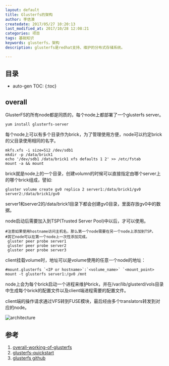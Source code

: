 ```yaml
---
layout: default
title: Glusterfs的架构
author: 李佶澳
createdate: 2017/05/27 10:20:13
last_modified_at: 2017/10/28 12:08:21
categories: 项目
tags: 基础知识
keywords: glusterfs，架构
description: glusterfs是redhat支持、维护的分布式存储系统。

---
```


## 目录
* auto-gen TOC:
{:toc}

## overall 

GlusterFS的所有node都是同质的，每个node上都部署了一个glusterfs server。

	yum install glusterfs-server

每个node上可以有多个目录作为brick，为了管理使用方便，node可以约定brick的父目录使用相同的名字。

	mkfs.xfs -i size=512 /dev/sdb1
	mkdir -p /data/brick1
	echo '/dev/sdb1 /data/brick1 xfs defaults 1 2' >> /etc/fstab
	mount -a && mount

brick就是node上的一个目录，创建volumn的时候可以直接指定由哪个server上的哪个brick组成，譬如:

	gluster volume create gv0 replica 2 server1:/data/brick1/gv0 server2:/data/brick1/gv0

server1和server2的/data/brick1目录下都会创建gv0目录，里面存放gv0中的数据。

node启动后需要加入到TSP(Trusted Server Pool)中以后，才可以使用。

	#注意如果使用hostname访问主机名，那么第一个node需要在另一个node上添加到TSP。
	#其它node可以在第一个node上一次性添加完成。
	 gluster peer probe server1   
	 gluster peer probe server2
	 gluster peer probe server3

client挂载volume时，地址可以是volume使用的任意一个node的地址：

	#mount.glusterfs `<IP or hostname>`:`<volume_name>` `<mount_point>
	mount -t glusterfs server1:/gv0 /mnt

node上会为每个brick启动一个进程来维护brick，并在/var/lib/glusterd/vols目录中生成每个brick的配置文件以及client端进程需要的配置文件。

client端的操作请求通过VFS转到FUSE模块，最后经由多个translators转发到对应的node。

![architecture](https://cloud.githubusercontent.com/assets/10970993/7412664/a9aaaece-ef62-11e4-8c87-75d8e7157739.png)

## 参考

1. [overall-working-of-glusterfs][1]
2. [glusterfs-quickstart][2]
3. [glusterfs github][3]

[1]: http://gluster.readthedocs.io/en/latest/Quick-Start-Guide/Architecture/#overall-working-of-glusterfs  "overall-working-of-glusterfs" 
[2]: http://gluster.readthedocs.io/en/latest/Quick-Start-Guide/Quickstart/ "glusterfs-quickstart"
[3]: https://github.com/gluster "gluster github"
